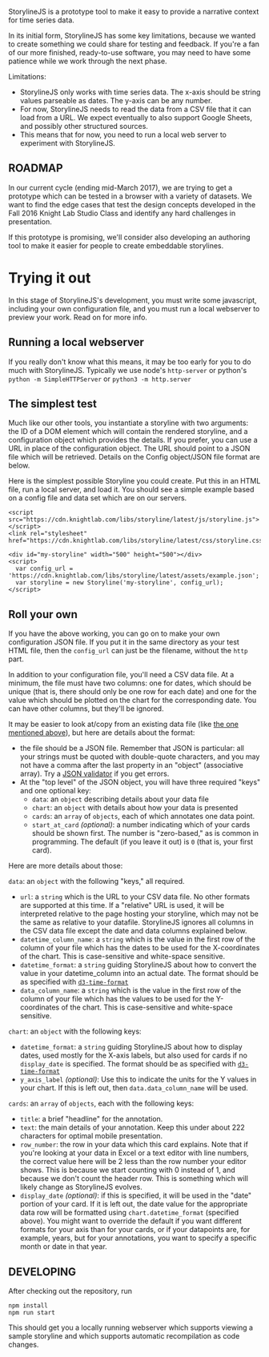 StorylineJS is a prototype tool to make it easy to provide a narrative context for time series data.

In its initial form, StorylineJS has some key limitations, because we wanted to create something we could share for testing and feedback. If you're a fan of our more finished, ready-to-use software, you may need to have some patience while we work through the next phase.

Limitations:
* StorylineJS only works with time series data. The x-axis should be string values parseable as dates. The y-axis can be any number.
* For now, StorylineJS needs to read the data from a CSV file that it can load from a URL. We expect eventually to also support Google Sheets, and possibly other structured sources.
* This means that for now, you need to run a local web server to experiment with StorylineJS.

ROADMAP
-------
In our current cycle (ending mid-March 2017), we are trying to get a prototype which can be tested in a browser with a variety of datasets. We want to find the edge cases that test the design concepts developed in the Fall 2016 Knight Lab Studio Class and identify any hard challenges in presentation.

If this prototype is promising, we'll consider also developing an authoring tool to make it easier for people to create embeddable storylines.


# Trying it out
In this stage of StorylineJS's development, you must write some javascript, including your own configuration file, and you must run a local webserver to preview your work. Read on for more info.

## Running a local webserver

If you really don't know what this means, it may be too early for you to do much with StorylineJS. Typically we use node's `http-server` or python's `python -m SimpleHTTPServer` or `python3 -m http.server`

## The simplest test


Much like our other tools, you instantiate a storyline with two arguments: the ID of a DOM element which will contain the rendered storyline, and a configuration object which provides the details. If you prefer, you can use a URL in place of the configuration object. The URL should point to a JSON file which will be retrieved. Details on the Config object/JSON file format are below.

Here is the simplest possible Storyline you could create. Put this in an HTML file, run a local server, and load it. You should see a simple example based on a config file and data set which are on our servers.

```
<script src="https://cdn.knightlab.com/libs/storyline/latest/js/storyline.js"></script>
<link rel="stylesheet" href="https://cdn.knightlab.com/libs/storyline/latest/css/storyline.css">

<div id="my-storyline" width="500" height="500"></div>
<script>
  var config_url = 'https://cdn.knightlab.com/libs/storyline/latest/assets/example.json';
  var storyline = new Storyline('my-storyline', config_url);
</script>
```

## Roll your own

If you have the above working, you can go on to make your own configuration JSON file. If you put it in the same directory as your test HTML file, then the `config_url` can just be the filename, without the `http` part.

In addition to your configuration file, you'll need a CSV data file. At a minimum, the file must have two columns: one for dates, which should be unique (that is, there should only be one row for each date) and one for the value which should be plotted on the chart for the corresponding date. You can have other columns, but they'll be ignored.

It may be easier to look at/copy from an existing data file (like [the one mentioned above](https://github.com/NUKnightLab/storyline/blob/master/src/assets/example.json)), but here are details about the format:

* the file should be a JSON file. Remember that JSON is particular: all your strings must be quoted with double-quote characters, and you may not have a comma after the last property in an "object" (associative array). Try a [JSON validator](http://jsonlint.com/) if you get errors.
* At the "top level" of the JSON object, you will have three required "keys" and one optional key:
  * `data`: an `object` describing details about your data file
  * `chart`: an `object` with details about how your data is presented
  * `cards`: an `array` of `objects`, each of which annotates one data point.
  * `start_at_card` *(optional)*:  a number indicating which of your cards should be shown first. The number is "zero-based," as is common in programming. The default (if you leave it out) is `0` (that is, your first card).

Here are more details about those:

`data`: an `object` with the following "keys," all required.
* `url`: a `string` which is the URL to your CSV data file. No other formats are supported at this time. If a "relative" URL is used, it will be interpreted relative to the page hosting your storyline, which may not be the same as relative to your datafile. StorylineJS ignores all columns in the CSV data file except the date and data columns explained below.
* `datetime_column_name`: a `string` which is the value in the first row of the column of your file which has the dates to be used for the X-coordinates of the chart. This is case-sensitive and white-space sensitive.
* `datetime_format`: a `string` guiding StorylineJS about how to convert the value in your datetime_column into an actual date. The format should be as specified with [`d3-time-format`](https://github.com/d3/d3-time-format/blob/master/README.md#locale_format)
* `data_column_name`: a `string` which is the value in the first row of the column of your file which has the values to be used for the Y-coordinates of the chart. This is case-sensitive and white-space sensitive.

`chart`: an `object` with the following keys:

* `datetime_format`: a `string` guiding StorylineJS about how to display dates, used mostly for the X-axis labels, but also used for cards if no `display_date` is specified. The format should be as specified with [`d3-time-format`](https://github.com/d3/d3-time-format/blob/master/README.md#locale_format)
* `y_axis_label` *(optional)*: Use this to indicate the units for the Y values in your chart. If this is left out, then `data.data_column_name` will be used.

`cards`: an `array` of `objects`, each with the following keys:
* `title`: a brief "headline" for the annotation.
* `text`: the main details of your annotation. Keep this under about 222 characters for optimal mobile presentation.
* `row_number`: the row in your data which this card explains. Note that if you're looking at your data in Excel or a text editor with line numbers, the correct value here will be 2 less than the row number your editor shows. This is because we start counting with 0 instead of 1, and because we don't count the header row. This is something which will likely change as StorylineJS evolves.
* `display_date` *(optional)*: if this is specified, it will be used in the "date" portion of your card. If it is left out, the date value for the appropriate data row will be formatted using `chart.datetime_format` (specified above). You might want to override the default if you want different formats for your axis than for your cards, or if your datapoints are, for example, years, but for your annotations, you want to specify a specific month or date in that year.


DEVELOPING
----------
After checking out the repository, run

    npm install
    npm run start

This should get you a locally running webserver which supports viewing a sample storyline and which supports automatic recompilation as code changes.
